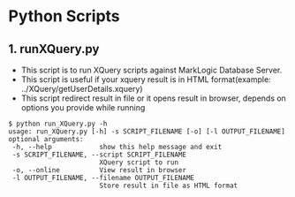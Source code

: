 # Python Scripts
## 1. runXQuery.py
 * This script is to run XQuery scripts against MarkLogic Database Server.
 * This script is useful if your xquery result is in HTML format(example: ../XQuery/getUserDetails.xquery)
 * This script redirect result in file or it opens result in browser, depends on options you provide while running
 
 ```
 $ python run_XQuery.py -h
usage: run_XQuery.py [-h] -s SCRIPT_FILENAME [-o] [-l OUTPUT_FILENAME]
optional arguments:
  -h, --help            show this help message and exit
  -s SCRIPT_FILENAME, --script SCRIPT_FILENAME
                        XQuery script to run
  -o, --online          View result in browser
  -l OUTPUT_FILENAME, --filename OUTPUT_FILENAME
                        Store result in file as HTML format

 ```   
    
